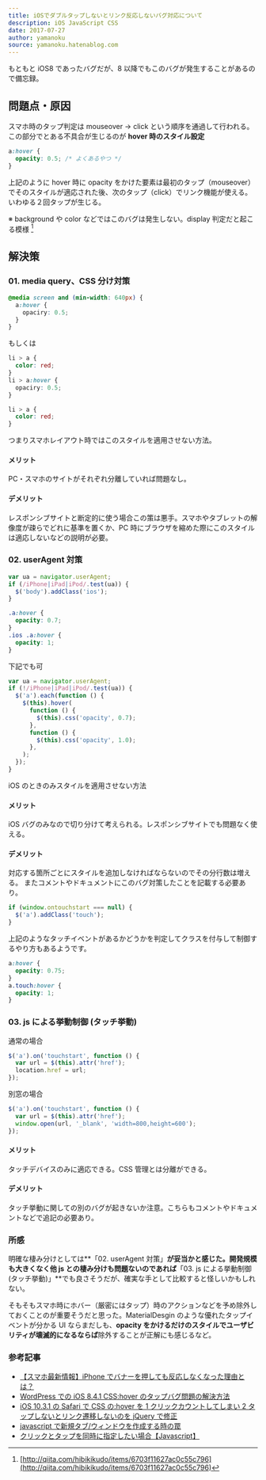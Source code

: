 ```yaml
---
title: iOSでダブルタップしないとリンク反応しないバグ対応について
description: iOS JavaScript CSS
date: 2017-07-27
author: yamanoku
source: yamanoku.hatenablog.com
---
```


もともと iOS8 であったバグだが、8 以降でもこのバグが発生することがあるので備忘録。

## 問題点・原因

スマホ時のタップ判定は mouseover → click という順序を通過して行われる。
この部分でとある不具合が生じるのが **hover 時のスタイル設定**

```css
a:hover {
  opacity: 0.5; /* よくあるやつ */
}
```

上記のように hover 時に opacity をかけた要素は最初のタップ（mouseover）でそのスタイルが適応された後、次のタップ（click）でリンク機能が使える。
いわゆる２回タップが生じる。

※ background や color などではこのバグは発生しない。display 判定だと起こる模様 [^1]

## 解決策

### 01. media query、CSS 分け対策

```css
@media screen and (min-width: 640px) {
  a:hover {
    opaciry: 0.5;
  }
}
```

もしくは

```css
li > a {
  color: red;
}
li > a:hover {
  opaciry: 0.5;
}
```

```css
li > a {
  color: red;
}
```

つまりスマホレイアウト時ではこのスタイルを適用させない方法。

#### メリット

PC・スマホのサイトがそれぞれ分離していれば問題なし。

#### デメリット

レスポンシブサイトと断定的に使う場合この策は悪手。スマホやタブレットの解像度が疎らでどれに基準を置くか、PC 時にブラウザを縮めた際にこのスタイルは適応しないなどの説明が必要。

### 02. userAgent 対策

```js
var ua = navigator.userAgent;
if (/iPhone|iPad|iPod/.test(ua)) {
  $('body').addClass('ios');
}
```

```css
.a:hover {
  opacity: 0.7;
}
.ios .a:hover {
  opacity: 1;
}
```

下記でも可

```js
var ua = navigator.userAgent;
if (!/iPhone|iPad|iPod/.test(ua)) {
  $('a').each(function () {
    $(this).hover(
      function () {
        $(this).css('opacity', 0.7);
      },
      function () {
        $(this).css('opacity', 1.0);
      },
    );
  });
}
```

iOS のときのみスタイルを適用させない方法

#### メリット

iOS バグのみなので切り分けて考えられる。レスポンシブサイトでも問題なく使える。

#### デメリット

対応する箇所ごとにスタイルを追加しなければならないのでその分行数は増える。
またコメントやドキュメントにこのバグ対策したことを記載する必要あり。

```js
if (window.ontouchstart === null) {
  $('a').addClass('touch');
}
```

上記のようなタッチイベントがあるかどうかを判定してクラスを付与して制御するやり方もあるようです。

```css
a:hover {
  opacity: 0.75;
}
a.touch:hover {
  opacity: 1;
}
```

### 03. js による挙動制御 (タッチ挙動)

通常の場合

```js
$('a').on('touchstart', function () {
  var url = $(this).attr('href');
  location.href = url;
});
```

別窓の場合

```js
$('a').on('touchstart', function () {
  var url = $(this).attr('href');
  window.open(url, '_blank', 'width=800,height=600');
});
```

#### メリット

タッチデバイスのみに適応できる。CSS 管理とは分離ができる。

#### デメリット

タッチ挙動に関しての別のバグが起きないか注意。こちらもコメントやドキュメントなどで追記の必要あり。

### 所感

明確な棲み分けとしては**「02. userAgent 対策」**が妥当かと感じた。開発規模も大きくなく他 js との棲み分けも問題ないのであれば**「03. js による挙動制御 (タッチ挙動)」**でも良さそうだが、確実な手として比較すると怪しいかもしれない。

そもそもスマホ時にホバー（厳密にはタップ）時のアクションなどを予め除外しておくことのが重要そうだと思った。MaterialDesgin のような優れたタップイベントが分かる UI ならまだしも、**opacity をかけるだけのスタイルでユーザビリティが壊滅的になるならば**除外することが正解にも感じるなど。

### 参考記事

- [【スマホ最新情報】iPhone でバナーを押しても反応しなくなった理由とは？](https://www.turbine.co.jp/blog/20150911_ios)
- [WordPress での iOS 8.4.1 CSS:hover のタップバグ問題の解決方法](https://iwb.jp/wordpress-ios-8-4-1-css-hover-tap-bug/)
- [iOS 10.3.1 の Safari で CSS の:hover を 1 クリックカウントしてしまい 2 タップしないとリンク遷移しないのを jQuery で修正](http://epixion.com/2017/04/11/ios-10-css-hover-2-taps-bug/)
- [javascript で新規タブ/ウィンドウを作成する時の罠](http://qiita.com/yukiyukki/items/907d3173001c52df50c0)
- [クリックとタップを同時に指定したい場合【Javascript】](http://muumv.com/click-tap/)

[^1]: [http://qiita.com/hibikikudo/items/6703f11627ac0c55c796](http://qiita.com/hibikikudo/items/6703f11627ac0c55c796)
